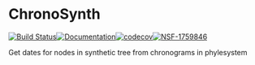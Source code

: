 # ChronoSynth


[![Build
Status](https://travis-ci.org/OpenTreeOfLife/ChronoSynth.svg?branch=main)](https://travis-ci.org/OpenTreeOfLife/ChronoSynth)[![Documentation](https://readthedocs.org/projects/chronosynth/badge/?version=latest&style=flat)](https://chronosynth.readthedocs.io/en/latest/)[![codecov](https://codecov.io/gh/OpenTreeOfLife/ChronoSynth/branch/main/graph/badge.svg)](https://codecov.io/gh/OpenTreeOfLife/ChronoSynth)[![NSF-1759846](https://img.shields.io/badge/NSF-1759846-blue.svg)](https://nsf.gov/awardsearch/showAward?AWD_ID=1759846) 

Get dates for nodes in synthetic tree from chronograms  in phylesystem
